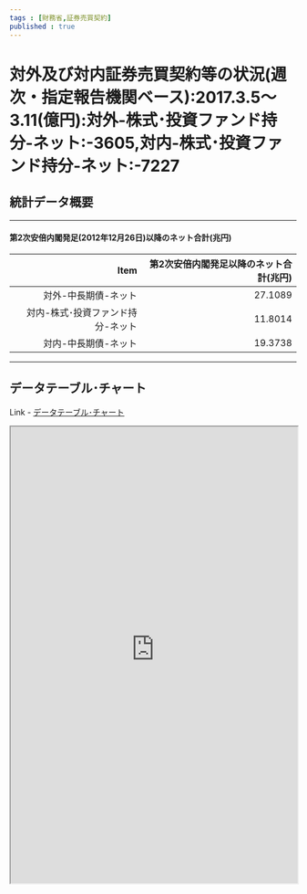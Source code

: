 ```yaml
--- 
tags : [財務省,証券売買契約] 
published : true
---
```

# 対外及び対内証券売買契約等の状況(週次・指定報告機関ベース):2017.3.5～3.11(億円):対外-株式･投資ファンド持分-ネット:-3605,対内-株式･投資ファンド持分-ネット:-7227
## 統計データ概要

***

#### 第2次安倍内閣発足(2012年12月26日)以降のネット合計(兆円)

|                              Item| 第2次安倍内閣発足以降のネット合計(兆円)|
|---------------------------------:|---------------------------------------:|
|              対外-中長期債-ネット|                                 27.1089|
| 対内-株式･投資ファンド持分-ネット|                                 11.8014|
|              対内-中長期債-ネット|                                 19.3738|


***

	
## データテーブル･チャート
Link - [データテーブル･チャート](http://knowledgevault.saecanet.com/charts/am-consulting.co.jp-internationalTransactionsInSecurities.html)
<iframe src="http://knowledgevault.saecanet.com/charts/am-consulting.co.jp-internationalTransactionsInSecurities.html" width="100%" height="800px"></iframe>
